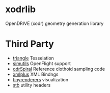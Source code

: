 # xodrlib
OpenDRIVE (xodr) geometry generation library

# Third Party
- [triangle](https://github.com/libigl/triangle) Tesselation 
- [simutils](https://github.com/gyakoo/simutils) OpenFlight support 
- [odrSpiral](https://github.com/DLR-TS/odrSpiral) Reference clothoid sampling code
- [xmlplus](https://github.com/nicholasshectman/xmlplus) XML Bindngs
- [tinyrenderers](https://github.com/chaoticbob/tinyrenderers) visualization
- [stb](https://github.com/nothings/stb) utility headers
